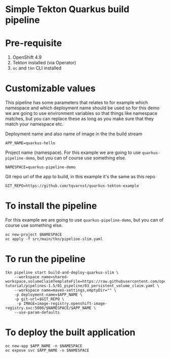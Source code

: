 # Simple Tekton Quarkus build pipeline

# Pre-requisite

1. OpenShift 4.9
2. Tekton installed (via Operator)
3. `oc` and `tkn` CLI installed

# Customizable values
This pipeline has some parameters that relates to for example which namespace and which deployment name should be used so for this demo we are going to use environment variables so that things like namespace matches, but you can replace these as long as you make sure that they match your namespace etc.

Deployment name and also name of image in the the build stream

    APP_NAME=quarkus-hello 
    
Project name (namespace). For this example we are going to use `quarkus-pipeline-demo`, but you can of course use something else.

    NAMESPACE=quarkus-pipeline-demo

Git repo url of the app to build, in this example it's the same as this repo

    GIT_REPO=https://github.com/tqvarnst/quarkus-tekton-example

# To install the pipeline
For this example we are going to use `quarkus-pipeline-demo`, but you can of course use something else.

    oc new-project $NAMESPACE
    oc apply -f src/main/tkn/pipeline-slim.yaml

# To run the pipeline

    tkn pipeline start build-and-deploy-quarkus-slim \
        --workspace name=shared-workspace,volumeClaimTemplateFile=https://raw.githubusercontent.com/openshift/pipelines-tutorial/pipelines-1.5/01_pipeline/03_persistent_volume_claim.yaml \
        --workspace name=maven-settings,emptyDir="" \
        -p deployment-name=$APP_NAME \
        -p git-url=$GIT_REPO \
         -p IMAGE=image-registry.openshift-image-registry.svc:5000/$NAMESPACE/$APP_NAME \
        --use-param-defaults

# To deploy the built application

    oc new-app $APP_NAME -n $NAMESPACE
    oc expose svc $APP_NAME -n $NAMESPACE


